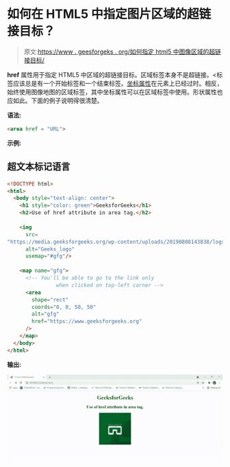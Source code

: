# 如何在 HTML5 中指定图片区域的超链接目标？

> 原文:[https://www . geesforgeks . org/如何指定 html5 中图像区域的超链接目标/](https://www.geeksforgeeks.org/how-to-specify-the-hyperlink-target-for-the-area-of-an-image-in-html5/)

**href** 属性用于指定 HTML5 中区域的超链接目标。区域标签本身不是超链接。<标签应该总是有一个开始标签和一个结束标签。[坐标属性](https://www.geeksforgeeks.org/html-area-coords-attribute/)在元素上已经过时。相反，始终使用图像地图的区域标签，其中坐标属性可以在区域标签中使用。形状属性也应如此。下面的例子说明得很清楚。

**语法:**

```html
<area href = "URL">
```

**示例:**

## 超文本标记语言

```html
<!DOCTYPE html>
<html>
  <body style="text-align: center">
    <h1 style="color: green">GeeksforGeeks</h1>
    <h2>Use of href attribute in area tag.</h2>

    <img
      src=
"https://media.geeksforgeeks.org/wp-content/uploads/20190808143838/logsm.png"
      alt="Geeks_logo"
      usemap="#gfg"/>

    <map name="gfg">
      <!-- You'll be able to go to the link only 
                when clicked on top-left corner -->
      <area
        shape="rect"
        coords="0, 0, 50, 50"
        alt="gfg"
        href="https://www.geeksforgeeks.org"
      />
    </map>
  </body>
</html>
```

**输出:**

![](img/f4eb1ea406f5380e4218e02fa6059555.png)